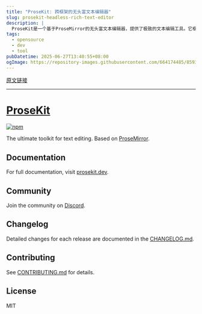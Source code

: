 ```yaml
---
title: "ProseKit: 跨框架的无头富文本编辑器"
slug: prosekit-headless-rich-text-editor
description: |
  ProseKit是一个基于ProseMirror的无头富文本编辑器，提供了极致的文本编辑工具。它框架无关，适合各种开发环境。欲了解更多信息，请访问其[官方文档](https://prosekit.dev)。
tags: 
  - opensource
  - dev
  - tool
pubDatetime: 2025-06-27T13:40:55+08:00
ogImage: https://repository-images.githubusercontent.com/664174485/85938a59-1907-4111-8839-976f4c681f11
---
```


[原文链接](https://github.com/prosekit/prosekit)

---

# [ProseKit](https://prosekit.dev)

[](#prosekit)

[![npm](https://camo.githubusercontent.com/e38938249c92ecba95f46236ca23cd704cb951a32db79e8ad20cf83f8622b317/68747470733a2f2f696d672e736869656c64732e696f2f6e706d2f762f70726f73656b6974)](https://www.npmjs.com/package/prosekit)

The ultimate toolkit for text editing. Based on [ProseMirror](https://prosemirror.net/).

## Documentation

[](#documentation)

For full documentation, visit [prosekit.dev](https://prosekit.dev).

## Community

[](#community)

Join the community on [Discord](https://prosekit.dev/chat).

## Changelog

[](#changelog)

Detailed changes for each release are documented in the [CHANGELOG.md](https://github.com/ocavue/prosekit/blob/master/packages/prosekit/CHANGELOG.md).

## Contributing

[](#contributing)

See [CONTRIBUTING.md](https://github.com/ocavue/prosekit/blob/master/CONTRIBUTING.md) for details.

## License

[](#license)

MIT


